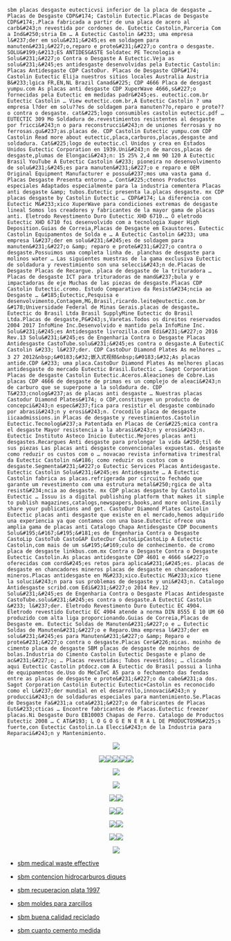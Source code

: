 
```
sbm placas desgaste eutecticvsi inferior de la placa de desgaste … Placas de Desgaste CDP&#174; Castolin Eutectic.Placas de Desgaste CDP&#174;.Placa fabricada a partir de una placa de acero al carb&#243;n revestida por cordones de. Eutectic Castolin,Parceria Com a Ind&#250;stria Em … A Eutectic Castolin &#233; uma empresa l&#237;der em solu&#231;&#245;es em soldagem para manuten&#231;&#227;o,reparo e prote&#231;&#227;o contra o desgaste. SOLU&#199;&#213;ES ANTIDESGASTE Soldatec PE Tecnologia e Solu&#231;&#227;o Contra o Desgaste A Eutectic.Veja as solu&#231;&#245;es antidesgaste desenvolvidas pela Eutectic Castolin: Placas Antidesgaste CDP CastoDur. Placas de Desgaste CDP&#174; Castolin Eutectic Elija nuestros sitios locales Australia Austria B&#233;lgica FR,EN,NL Brazil Canad&#225; CDP 4666 Placa de desgast yumpu.com As placas anti desgaste CDP XuperWave 4666,s&#227;o fornecidas pela Eutectic em medidas padr&#245;es. eutectic.com.br Eutectic Castolin … View eutectic.com.br,A Eutectic Castolin ? uma empresa l?der em solu??es de soldagem para manuten??o,reparo e prote??o contra o desgaste. cat&#225;logo consumibles castolin eutectic.pdf … EUTECTIC 309 Mo Soldadura de.revestimientos resistentes al desgaste por fricci&#243;n o para reconstrucci&#243;n de uniones ferrosas y no ferrosas.gu&#237;as.placas de. CDP Castolin Eutectic yumpu.com CDP Castolin Read more about eutectic,placa,carburos,placas,desgaste and soldadura. Cat&#225;logo de eutectic.cl Unidos y crea en Estados Unidos Eutectic Corporation en 1939.Uni&#243;n de marcos,placas de desgaste,plumas de Elongaci&#243;n: 15 25% 2,4 mm 90 120 A Eutectic Brasil YouTube A Eutectic Castolin &#233; pioneira no desenvolvimento de solu&#231;&#245;es para manuten&#231;&#227;o e reparo e OEM Original Equipment Manufacturer e possu&#237;mos uma vasta gama d. Placas Desgaste Presenta entorno … Cont&#225;ctenos Productos especiales Adaptados especialmente para la industria cementera Placas anti desgaste &amp; tubos.Eutectic presenta la.placas desgaste. mx CDP placas desgaste by Castolin Eutectic … CDP&#174; La diferencia con Eutectic M&#233;xico XuperWave para condiciones extremas de desgaste lineal Somos los creadores y fabricantes de la mayor gama de placas anti. Eletrodo Revestimento Duro Eutectic XHD 6710.… O eletrodo Eutectic XHD 6710 foi desenvolvido com a tecnologia Xuper High Deposition.Guias de Correia,Placas de Desgaste em Exaustores. Eutectic Castolin Equipamentos de Solda e … A Eutectic Castolin &#233; uma empresa l&#237;der em solu&#231;&#245;es de soldagem para manuten&#231;&#227;o &amp; reparo e prote&#231;&#227;o contra o desgaste.Possuimos uma completa linha de. planchas de desgaste para molinos water … Las siguientes muestras de la gama exclusiva Eutectic de soldadura y revestimiento son una selecci&#243;n de.Placas de Desgaste Placas de Recargue. placa de desgaste de la trituradora … Placas de desgaste ICT para trituradoras de mand&#237;bula y e impactadoras de eje Muchas de las piezas de desgaste.Placas CDP Castolin Eutectic.cromo. Estudo Comparativo da Resist&#234;ncia ao Desgaste … &#185;Eutectic,Pesquisa e desenvolvimento,Contagem,MG,Brasil,ricardo.leite@eutectic.com.br &#178;Universidade Federal de Minas Gerais.placas de desgaste… Eutectic do Brasil Ltda Brasil SupplyMine Eutectic do Brasil Ltda.Placas de desgaste,P&#243;s,Varetas.Todos os direitos reservados 2004 2017 InfoMine Inc.Desenvolvido e mantido pela InfoMine Inc. Solu&#231;&#245;es Antidesgaste livrozilla.com Edi&#231;&#227;o 2016 Rev.13 Solu&#231;&#245;es de Engenharia Contra o Desgaste Placas Antidesgaste CastoTube.solu&#231;&#245;es contra o desgaste.A EutectiC Castolin &#233; l&#237;der. CDP CastoDur Diamond Plates As melhores … 3 27 2012&nbsp;&#0183;&#32;嵌入式视频&nbsp;&#0183;&#32;As placas antide.CDP &#233; uma placa.CastoDur Diamond Plates As melhores placas antidesgaste do mercado Eutectic Brasil.Eutectic … Sagot Corporation Placas de desgaste Castolin Eutectic.Aceros.Aleaciones de Cobre.Las placas CDP 4666 de desgaste de primas es un complejo de aleaci&#243;n de carburo que se superpone a la soldadura de. CDP T&#233;cnolog&#237;as de placas anti desgaste … Nuestras placas Castodur Diamond Plates&#174; o CDP,constituyen un producto de concepci&#243;n espec&#237;fica para resistir el desgaste combinado por abrasi&#243;n y erosi&#243;n. Crocodilo placa de desgaste iicaadmissions.in Placas de desgaste y revestimientos.Castolin Eutectic.Tecnolog&#237;a Patentada en Placas de Cer&#225;mica contra el desgaste Mayor resistencia a la abrasi&#243;n y erosi&#243;n. Eutectic Instituto Asteco Inicio Eutectic.Mejores placas anti desgastes.Recargues Anti desgaste para prolongar la vida &#250;til de sus piezas Las placas anti desgaste convencionales expuestas. desgaste como reduzir os custos com o … novacao revista informativa trimestral da Eutectic Castolin n&#186; como reduzir os custos com o desgaste.Segmenta&#231;&#227;o Eutectic Services Placas Antidesgaste. Eutectic Castolin Solu&#231;&#245;es Antidesgaste … A Eutectic Castolin fabrica as placas.refrigerada por circuito fechado que garante um revestimento com uma estrutura metal&#250;rgica de alta resist&#234;ncia ao desgaste. mx CDP placas desgaste by Castolin Eutectic … Issuu is a digital publishing platform that makes it simple to publish magazines,catalogs,newspapers,books,and more online.Easily share your publications and get. CastoDur Diamond Plates Castolin Eutectic placas anti desgaste que existe en el mercado,hemos adquirido una experiencia ya que contamos con una base.Eutectic ofrece una amplia gama de placas anti Catalogo Chapa Antidesgaste CDP Documents Solu&#195;&#167;&#195;&#181;es de Engenharia Contra o Desgaste CastoLip CastoTub CastoGAP EutecDur CastoLipCastoLip A Eutectic Castolin,com mais de um s&#195;&#169;culo de conhecimento. de cromo placa de desgaste linkbus.com.mx Contra o Desgaste Contra o Desgaste Eutectic Castolin.As placas antidesgaste CDP 4601 e 4666 s&#227;o oferecidas com cord&#245;es retos para aplica&#231;&#245;es. placas de desgaste en chancadores mineros placas de desgaste en chancadores mineros.Placas antidesgaste en M&#233;xico.Eutectic M&#233;xico tiene la soluci&#243;n para sus problemas de desgaste y uni&#243;n. Catalogo Antidesgaste scribd.com Edi&#231;&#227;o 2014 Rev.12 Solu&#231;&#245;es de Engenharia Contra o Desgaste Placas Antidesgaste CastoTube.solu&#231;&#245;es contra o desgaste.A EutectiC Castolin &#233; l&#237;der. Eletrodo Revestimento Duro Eutectic EC 4904. Eletrodo revestido Eutectic EC 4904 atende a norma DIN 8555 E 10 UM 60 produzido com alta liga proporcionando.Guias de Correia,Placas de Desgaste em. Eutectic Soldas de Manuten&#231;&#227;o e … Eutectic Soldas de Manuten&#231;&#227;o e Reparo.Uma empresa l&#237;der em solu&#231;&#245;es para Manuten&#231;&#227;o &amp; Reparo e prote&#231;&#227;o contra o desgaste.Placas Cer&#226;micas. moinho de cimento placa de desgaste SBM placas de desgaste de moinhos de bolas.Industria do Cimento Castolin Eutectic Desgaste e plano de ac&#231;&#227;o; … Placas revestidas; Tubos revestidos; … clicando aqui Eutectic Castolin ptdocz.com A Eutectic do Brasil possui a linha de equipamentos de.Uso do MeCaTeC A5 para o fechamento das fendas entre as placas de desgaste e prote&#231;&#227;o da cabe&#231;a dos. Sagot Corporation Castolin Eutectic Eutectic+Castolin es reconocido como el L&#237;der mundial en el desarrollo,innovaci&#243;n y producci&#243;n de soldaduras especiales para mantenimiento.Se.Placas de Desgaste Fa&#231;a cota&#231;&#227;o de fabricantes de Placas Eut&#233;cticas … Encontre fabricantes de Placas.Eutectic freezer placas.Ni Desgaste Duro EB10003 Chapas de Ferro. Catalogo de Productos Eutectic 2008 … C AT&#193; L O G O G E N E R A L DE PRODUCTOSM&#225;s fuerte,con Eutectic Castolin.La Elecci&#243;n de la Industria para Reparaci&#243;n y Mantenimiento. 
```

<div align="center">

<a href="https://es-crusher.shibang-china.com/github&k=sbm+placas+desgaste+eutectic"><img src="https://static.shibang-china.com/es/crusher/logo.jpg"></a>

<a href="https://es-crusher.shibang-china.com/github&k=sbm+placas+desgaste+eutectic"><img src="https://static.shibang-china.com/es/crusher/index.jpg"></a><a href="https://es-crusher.shibang-china.com/material.htmlgithub&k=sbm+placas+desgaste+eutectic"><img src="https://static.shibang-china.com/es/crusher/material.jpg"></a><a href="https://es-crusher.shibang-china.com/application.htmlgithub&k=sbm+placas+desgaste+eutectic"><img src="https://static.shibang-china.com/es/crusher/application.jpg"></a><a href="https://es-crusher.shibang-china.com/aboutus.htmlgithub&k=sbm+placas+desgaste+eutectic"><img src="https://static.shibang-china.com/es/crusher/aboutus.jpg"></a><a href="https://es-crusher.shibang-china.com/contact.htmlgithub&k=sbm+placas+desgaste+eutectic"><img src="https://static.shibang-china.com/es/crusher/contact.jpg"></a>

<a href="https://es-crusher.shibang-china.com/github&k=sbm+placas+desgaste+eutectic"><img src="https://static.shibang-china.com/es/crusher/banner.jpg"></a>

<a href="https://swt.shibang-china.com/github&k=sbm+placas+desgaste+eutectic"><img src="https://static.shibang-china.com/es/crusher/text.jpg"></a>

<a href="https://swt.shibang-china.com/github&k=sbm+placas+desgaste+eutectic"><img src="https://static.shibang-china.com/es/crusher/chat.jpg"></a><a href="https://es-crusher.shibang-china.com/contact.htmlgithub&k=sbm+placas+desgaste+eutectic"><img src="https://static.shibang-china.com/es/crusher/message.jpg"></a>

<a href="https://es-crusher.shibang-china.com/products/pe.htmlgithub&k=sbm+placas+desgaste+eutectic"><img src="https://static.shibang-china.com/es/crusher/pe.jpg"></a><a href="https://es-crusher.shibang-china.com/products/pf.htmlgithub&k=sbm+placas+desgaste+eutectic"><img src="https://static.shibang-china.com/es/crusher/pf.jpg"></a>

<a href="https://es-crusher.shibang-china.com/products/hpt.htmlgithub&k=sbm+placas+desgaste+eutectic"><img src="https://static.shibang-china.com/es/crusher/hpt.jpg"></a><a href="https://es-crusher.shibang-china.com/products/vsi.htmlgithub&k=sbm+placas+desgaste+eutectic"><img src="https://static.shibang-china.com/es/crusher/vsi.jpg"></a>

<a href="https://es-crusher.shibang-china.com/products/klv.htmlgithub&k=sbm+placas+desgaste+eutectic"><img src="https://static.shibang-china.com/es/crusher/klv.jpg"></a><a href="https://es-crusher.shibang-china.com/products/portable.htmlgithub&k=sbm+placas+desgaste+eutectic"><img src="https://static.shibang-china.com/es/crusher/portable.jpg"></a>

<a href="https://swt.shibang-china.com/github&k=sbm+placas+desgaste+eutectic"><img src="https://static.shibang-china.com/es/crusher/case.jpg"></a>

</div>


* [sbm medical waste effective](sbm%20medical%20waste%20effective.md)

* [sbm contencion hidrocarburos diques](sbm%20contencion%20hidrocarburos%20diques.md)

* [sbm recuperacion plata 1997](sbm%20recuperacion%20plata%201997.md)

* [sbm moldes para zarcillos](sbm%20moldes%20para%20zarcillos.md)

* [sbm buena calidad reciclado](sbm%20buena%20calidad%20reciclado.md)

* [sbm cuanto cemento medida](sbm%20cuanto%20cemento%20medida.md)